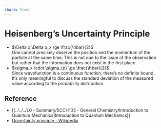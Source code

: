 ```yaml
---
share: true
---
```


# Heisenberg’s Uncertainty Principle

- $\Delta x \Delta p_x \ge \frac{\hbar}{2}​$  
  One cannot precisely observe the position and the momentum of the particle at the same time; This is not due to the issue of the observation but rather that the information does not exist in the first place.
- $\sigma_x \cdot \sigma_{p} \ge \frac{\hbar}{2}$  
  Since wavefunction is a continuous function, there’s no definite bound. It’s only meaningful to discuss the standard deviation of the measured value according to the probability distribution

## Reference

- [[../../../L0 - Summary/SCCH105 - General Chemistry/Introduction to Quantum Mechanics|Introduction to Quantum Mechanics]]
- [Uncertainty principle - Wikipedia](https://en.wikipedia.org/wiki/Uncertainty_principle)
